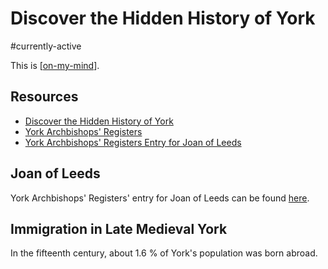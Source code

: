 # Discover the Hidden History of York

#currently-active

This is [[on-my-mind]]. 

Resources
---

- [Discover the Hidden History of York][1]
- [York Archbishops' Registers][2]
- [York Archbishops' Registers Entry for Joan of Leeds][3]

<!-- Links -->
[1]: https://www.futurelearn.com/courses/discover-the-hidden-history-of-york
[2]: https://archbishopsregisters.york.ac.uk/home_page/index
[3]: https://archbishopsregisters.york.ac.uk/searches/show?entry_id=hd76s2628&folio_id=9s1617195&folio_title=Register+9A+f.326+%28verso%29+entry+2&page=1&search_term=York%2C+St+Clement+Priory%2C+Benedictine

<!-- Links end -->

Joan of Leeds
---

York Archbishops' Registers' entry for Joan of Leeds can be found [here][3].

Immigration in Late Medieval York
---

In the fifteenth century, about 1.6 % of York's population was born abroad.

[//begin]: # "Autogenerated link references for markdown compatibility"
[on-my-mind]: ../../../on-my-mind.md "On My Mind"
[//end]: # "Autogenerated link references"